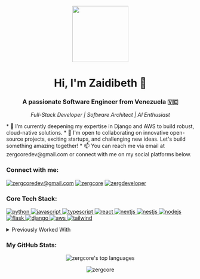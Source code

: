 <br>
<div align="center">
  <img src="https://c.tenor.com/vMS8fFQR0OAAAAAC/tenor.gif" width="150"/>
</div>
<h1 align="center">
Hi, I'm Zaidibeth 👋
</h1>
<h3 align="center">A passionate Software Engineer from Venezuela 🇻🇪</h3>
<p align="center">
<em>Full-Stack Developer | Software Architect | AI Enthusiast</em>
</p>
 * 🌱 I’m currently deepening my expertise in Django and AWS to build robust, cloud-native solutions.
 * 💞️ I'm open to collaborating on innovative open-source projects, exciting startups, and challenging new ideas. Let's build something amazing together!
 * 📫 You can reach me via email at zergcoredev@gmail.com or connect with me on my social platforms below.
<h3 align="left">Connect with me:</h3>
<p align="left">
<a href="mailto:zergcoredev@gmail.com"><img src="https://img.shields.io/badge/Gmail-D14836?style=for-the-badge&logo=gmail&logoColor=white" alt="zergcoredev@gmail.com"/></a>
<a href="https://t.me/zergcore"><img src="https://img.shields.io/badge/Telegram-2CA5E0?style=for-the-badge&logo=telegram&logoColor=white" alt="zergcore"/></a>
<a href="https://reddit.com/u/zergdeveloper"><img src="https://img.shields.io/badge/Reddit-FF4500?style=for-the-badge&logo=reddit&logoColor=white" alt="zergdeveloper"/></a>
</p>
<h3 align="left">Core Tech Stack:</h3>
<p align="left">
<a href="https://www.python.org" target="_blank" rel="noreferrer"> <img src="https://img.shields.io/badge/Python-3776AB?style=for-the-badge&logo=python&logoColor=white" alt="python"/> </a>
<a href="https://developer.mozilla.org/en-US/docs/Web/JavaScript" target="_blank" rel="noreferrer"> <img src="https://img.shields.io/badge/JavaScript-F7DF1E?style=for-the-badge&logo=javascript&logoColor=black" alt="javascript"/> </a>
<a href="https://www.typescriptlang.org/" target="_blank" rel="noreferrer"> <img src="https://img.shields.io/badge/TypeScript-3178C6?style=for-the-badge&logo=typescript&logoColor=white" alt="typescript"/> </a>
<a href="https://react.dev/" target="_blank" rel="noreferrer"> <img src="https://img.shields.io/badge/React-61DAFB?style=for-the-badge&logo=react&logoColor=black" alt="react"/> </a>
<a href="https://nextjs.org/" target="_blank" rel="noreferrer"> <img src="https://img.shields.io/badge/Next.js-000000?style=for-the-badge&logo=nextdotjs&logoColor=white" alt="nextjs"/> </a>
<a href="https://nestjs.com/" target="_blank" rel="noreferrer"> <img src="https://img.shields.io/badge/NestJS-E0234E?style=for-the-badge&logo=nestjs&logoColor=white" alt="nestjs"/> </a>
<a href="https://nodejs.org" target="_blank" rel="noreferrer"> <img src="https://img.shields.io/badge/Node.js-339933?style=for-the-badge&logo=nodedotjs&logoColor=white" alt="nodejs"/> </a>
<a href="https://flask.palletsprojects.com/" target="_blank" rel="noreferrer"> <img src="https://img.shields.io/badge/Flask-000000?style=for-the-badge&logo=flask&logoColor=white" alt="flask"/> </a>
<a href="https://www.djangoproject.com/" target="_blank" rel="noreferrer"> <img src="https://img.shields.io/badge/Django-092E20?style=for-the-badge&logo=django&logoColor=white" alt="django"/> </a>
<a href="https://aws.amazon.com" target="_blank" rel="noreferrer"> <img src="https://img.shields.io/badge/AWS-232F3E?style=for-the-badge&logo=amazon-aws&logoColor=white" alt="aws"/> </a>
<a href="https://tailwindcss.com/" target="_blank" rel="noreferrer"> <img src="https://img.shields.io/badge/Tailwind_CSS-06B6D4?style=for-the-badge&logo=tailwindcss&logoColor=white" alt="tailwind"/> </a>
</p>
<details>
<summary>Previously Worked With</summary>
<p align="left">
<a href="https://laravel.com/" target="_blank" rel="noreferrer"> <img src="https://img.shields.io/badge/Laravel-FF2D20?style=for-the-badge&logo=laravel&logoColor=white" alt="laravel"/> </a>
<a href="https://www.php.net" target="_blank" rel="noreferrer"> <img src="https://img.shields.io/badge/PHP-777BB4?style=for-the-badge&logo=php&logoColor=white" alt="php"/> </a>
<a href="https://angular.io" target="_blank" rel="noreferrer"> <img src="https://img.shields.io/badge/Angular-DD0031?style=for-the-badge&logo=angular&logoColor=white" alt="angular"/> </a>
<a href="https://vuejs.org/" target="_blank" rel="noreferrer"> <img src="https://img.shields.io/badge/Vue.js-4FC08D?style=for-the-badge&logo=vuedotjs&logoColor=white" alt="vuejs"/> </a>
<a href="https://ionicframework.com" target="_blank" rel="noreferrer"> <img src="https://img.shields.io/badge/Ionic-3880FF?style=for-the-badge&logo=ionic&logoColor=white" alt="ionic"/> </a>
<a href="https://www.java.com" target="_blank" rel="noreferrer"> <img src="https://img.shields.io/badge/Java-ED8B00?style=for-the-badge&logo=openjdk&logoColor=white" alt="java"/> </a>
<a href="https://www.r-project.org/" target="_blank" rel="noreferrer"> <img src="https://img.shields.io/badge/R-276DC3?style=for-the-badge&logo=r&logoColor=white" alt="r"/> </a>
<a href="https://isocpp.org/" target="_blank" rel="noreferrer"> <img src="https://img.shields.io/badge/C++-00599C?style=for-the-badge&logo=cplusplus&logoColor=white" alt="c++"/> </a>
</p>
</details>
<h3 align="left">My GitHub Stats:</h3>
<p align="center">
<img align="center" src="https://github-readme-stats.vercel.app/api/top-langs?username=zergcore&layout=compact&locale=en&theme=tokyonight" alt="zergcore's top languages" />
</p>
<div align="center">
<img src="https://komarev.com/ghpvc/?username=zergcore&label=Profile%20views&color=0e75b6&style=flat" alt="zergcore" />
</div>